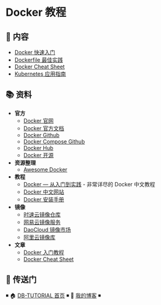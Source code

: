 # Docker 教程

## 📖 内容

- [Docker 快速入门](docker/docker-quickstart.md)
- [Dockerfile 最佳实践](docker/docker-dockerfile.md)
- [Docker Cheat Sheet](docker/docker-cheat-sheet.md)
- [Kubernetes 应用指南](docker/kubernetes.md)

## 📚 资料

- **官方**
  - [Docker 官网](http://www.docker.com)
  - [Docker 官方文档](https://docs.docker.com/)
  - [Docker Github](https://github.com/moby/moby)
  - [Docker Compose Github](https://github.com/docker/compose)
  - [Docker Hub](https://hub.docker.com/)
  - [Docker 开源](https://www.docker.com/community/open-source)
- **资源整理**
  - [Awesome Docker](https://github.com/veggiemonk/awesome-docker)
- **教程**
  - [Docker — 从入门到实践](https://github.com/yeasy/docker_practice) - 非常详尽的 Docker 中文教程
  - [Docker 中文网站](https://www.docker-cn.com/)
  - [Docker 安装手册](https://docs.docker-cn.com/engine/installation/)
- **镜像**
  - [时速云镜像仓库](https://hub.tenxcloud.com/)
  - [网易云镜像服务](https://c.163.com/hub#/m/library/)
  - [DaoCloud 镜像市场](https://hub.daocloud.io/)
  - [阿里云镜像库](https://cr.console.aliyun.com/)
- **文章**
  - [Docker 入门教程](http://www.ruanyifeng.com/blog/2018/02/docker-tutorial.html)
  - [Docker Cheat Sheet](https://github.com/wsargent/docker-cheat-sheet/tree/master/zh-cn)

## 🚪 传送门

◾ 🏠 [DB-TUTORIAL 首页](https://github.com/dunwu/linux-tutorial) ◾ 🎯 [我的博客](https://github.com/dunwu/blog) ◾
